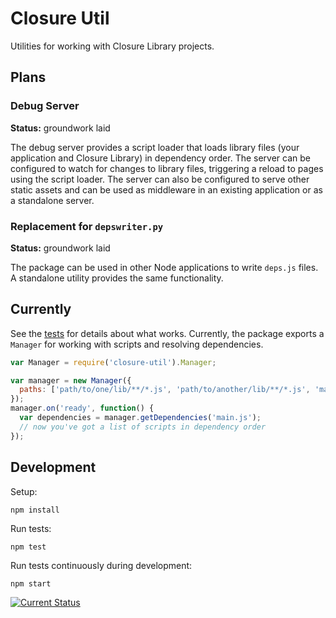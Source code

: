 # Closure Util

Utilities for working with Closure Library projects.

## Plans

### Debug Server

**Status:** groundwork laid

The debug server provides a script loader that loads library files (your application and Closure Library) in dependency order.  The server can be configured to watch for changes to library files, triggering a reload to pages using the script loader.  The server can also be configured to serve other static assets and can be used as middleware in an existing application or as a standalone server.

### Replacement for `depswriter.py`

**Status:** groundwork laid

The package can be used in other Node applications to write `deps.js` files.  A standalone utility provides the same functionality.

## Currently

See the [tests](test/spec) for details about what works.  Currently, the package exports a `Manager` for working with scripts and resolving dependencies.

```js
var Manager = require('closure-util').Manager;

var manager = new Manager({
  paths: ['path/to/one/lib/**/*.js', 'path/to/another/lib/**/*.js', 'main.js'],
});
manager.on('ready', function() {
  var dependencies = manager.getDependencies('main.js');
  // now you've got a list of scripts in dependency order
});
```

## Development

Setup:

    npm install

Run tests:

    npm test

Run tests continuously during development:

    npm start

[![Current Status](https://secure.travis-ci.org/tschaub/closure-util.png?branch=master)](https://travis-ci.org/tschaub/closure-util)
